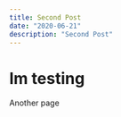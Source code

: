 ```yaml
---
title: Second Post
date: "2020-06-21"
description: "Second Post"
---
```


# Im testing

Another page
